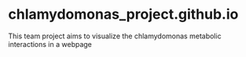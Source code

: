 # chlamydomonas_project.github.io
This team project aims to visualize the chlamydomonas metabolic interactions in a webpage
